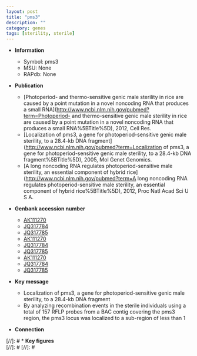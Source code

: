 ```yaml
---
layout: post
title: "pms3"
description: ""
category: genes
tags: [sterility, sterile]
---
```


* **Information**  
    + Symbol: pms3  
    + MSU: None  
    + RAPdb: None  

* **Publication**  
    + [Photoperiod- and thermo-sensitive genic male sterility in rice are caused by a point mutation in a novel noncoding RNA that produces a small RNA](http://www.ncbi.nlm.nih.gov/pubmed?term=Photoperiod- and thermo-sensitive genic male sterility in rice are caused by a point mutation in a novel noncoding RNA that produces a small RNA%5BTitle%5D), 2012, Cell Res.
    + [Localization of pms3, a gene for photoperiod-sensitive genic male sterility, to a 28.4-kb DNA fragment](http://www.ncbi.nlm.nih.gov/pubmed?term=Localization of pms3, a gene for photoperiod-sensitive genic male sterility, to a 28.4-kb DNA fragment%5BTitle%5D), 2005, Mol Genet Genomics.
    + [A long noncoding RNA regulates photoperiod-sensitive male sterility, an essential component of hybrid rice](http://www.ncbi.nlm.nih.gov/pubmed?term=A long noncoding RNA regulates photoperiod-sensitive male sterility, an essential component of hybrid rice%5BTitle%5D), 2012, Proc Natl Acad Sci U S A.

* **Genbank accession number**  
    + [AK111270](http://www.ncbi.nlm.nih.gov/nuccore/AK111270)
    + [JQ317784](http://www.ncbi.nlm.nih.gov/nuccore/JQ317784)
    + [JQ317785](http://www.ncbi.nlm.nih.gov/nuccore/JQ317785)
    + [AK111270](http://www.ncbi.nlm.nih.gov/nuccore/AK111270)
    + [JQ317784](http://www.ncbi.nlm.nih.gov/nuccore/JQ317784)
    + [JQ317785](http://www.ncbi.nlm.nih.gov/nuccore/JQ317785)
    + [AK111270](http://www.ncbi.nlm.nih.gov/nuccore/AK111270)
    + [JQ317784](http://www.ncbi.nlm.nih.gov/nuccore/JQ317784)
    + [JQ317785](http://www.ncbi.nlm.nih.gov/nuccore/JQ317785)

* **Key message**  
    + Localization of pms3, a gene for photoperiod-sensitive genic male sterility, to a 28.4-kb DNA fragment
    + By analyzing recombination events in the sterile individuals using a total of 157 RFLP probes from a BAC contig covering the pms3 region, the pms3 locus was localized to a sub-region of less than 1

* **Connection**  

[//]: # * **Key figures**  
[//]: # 
[//]: # 
